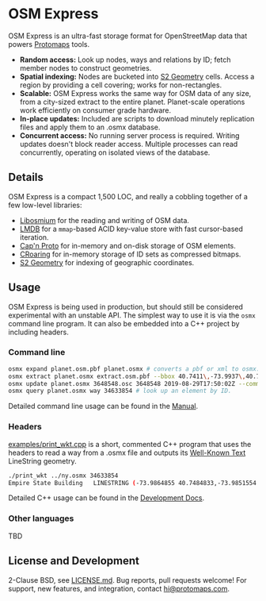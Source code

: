 # OSM Express

OSM Express is an ultra-fast storage format for OpenStreetMap data that powers [Protomaps](https://protomaps.com) tools.

* **Random access:** Look up nodes, ways and relations by ID; fetch member nodes to construct geometries.
* **Spatial indexing:** Nodes are bucketed into [S2 Geometry](http://s2geometry.io) cells. Access a region by providing a cell covering; works for non-rectangles.
* **Scalable:** OSM Express works the same way for OSM data of any size, from a city-sized extract to the entire planet. Planet-scale operations work efficiently on consumer grade hardware.
* **In-place updates:** Included are scripts to download minutely replication files and apply them to an .osmx database.
* **Concurrent access:** No running server process is required. Writing updates doesn't block reader access. Multiple processes can read concurrently, operating on isolated views of the database.

## Details

OSM Express is a compact 1,500 LOC, and really a cobbling together of a few low-level libraries:

* [Libosmium](https://osmcode.org/libosmium/index.html) for the reading and writing of OSM data.
* [LMDB](https://symas.com/lmdb) for a `mmap`-based ACID key-value store with fast cursor-based iteration.
* [Cap'n Proto](https://capnproto.org) for in-memory and on-disk storage of OSM elements.
* [CRoaring](https://roaringbitmap.org) for in-memory storage of ID sets as compressed bitmaps.
* [S2 Geometry](http://s2geometry.io) for indexing of geographic coordinates.

## Usage

OSM Express is being used in production, but should still be considered experimental with an unstable API. The simplest way to use it is via the `osmx` command line program. It can also be embedded into a C++ project by including headers.

### Command line

```bash
osmx expand planet.osm.pbf planet.osmx # converts a pbf or xml to osmx. Takes 5-10 hours for the planet, resulting in a ~600GB file.
osmx extract planet.osmx extract.osm.pbf --bbox 40.7411\,-73.9937\,40.7486\,-73.9821 # extract a new pbf for the given bounding box.
osmx update planet.osmx 3648548.osc 3648548 2019-08-29T17:50:02Z --commit # applies an OsmChange diff.
osmx query planet.osmx way 34633854 # look up an element by ID.
```

Detailed command line usage can be found in the [Manual]().

### Headers

[examples/print_wkt.cpp](examples/print_wkt.cpp) is a short, commented C++ program that uses the headers to read a way from a .osmx file and outputs its [Well-Known Text](https://en.wikipedia.org/wiki/Well-known_text_representation_of_geometry) LineString geometry.

```bash
./print_wkt ../ny.osmx 34633854
Empire State Building	LINESTRING (-73.9864855 40.7484833,-73.9851554 40.7479226,-73.9848259 40.7483735,-73.9861526 40.7489422,-73.9863111 40.7487242,-73.9863282 40.7487007,-73.9864684 40.7485078,-73.9864855 40.7484833)
```

Detailed C++ usage can be found in the [Development Docs]().

### Other languages

TBD

## License and Development

2-Clause BSD, see [LICENSE.md](LICENSE.md). Bug reports, pull requests welcome! For support, new features, and integration, contact [hi@protomaps.com](mailto:hi@protomaps.com).

